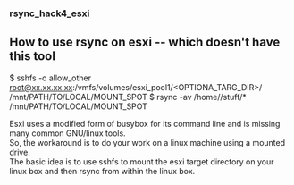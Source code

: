 ### rsync_hack4_esxi
## How to use rsync on esxi -- which doesn't have this tool

$ sshfs -o allow_other root@xx.xx.xx.xx:/vmfs/volumes/esxi_pool1/<OPTIONA_TARG_DIR>/ /mnt/PATH/TO/LOCAL/MOUNT_SPOT
$ rsync -av /home/<USER>/stuff/* /mnt/PATH/TO/LOCAL/MOUNT_SPOT

Esxi uses a modified form of busybox for its command line and is missing many common GNU/linux tools.  
So, the workaround is to do your work on a linux machine using a mounted drive.  
The basic idea is to use sshfs to mount the esxi target directory on your linux box and then rsync from within the linux box.  
